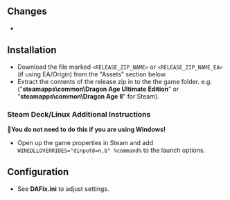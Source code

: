 ## Changes
- 

## Installation
- Download the file marked `<RELEASE_ZIP_NAME>` or `<RELEASE_ZIP_NAME_EA>` (if using EA/Origin) from the "Assets" section below.
- Extract the contents of the release zip in to the the game folder.
e.g. ("**steamapps\common\Dragon Age Ultimate Edition**" or "**steamapps\common\Dragon Age II**" for Steam).

### Steam Deck/Linux Additional Instructions
🚩**You do not need to do this if you are using Windows!**
- Open up the game properties in Steam and add `WINEDLLOVERRIDES="dinput8=n,b" %command%` to the launch options.

## Configuration
- See **DAFix.ini** to adjust settings.
